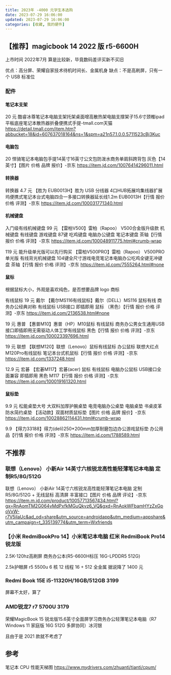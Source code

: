 ```yaml
---
title: 2023年 -4000 元学生本选购
date: 2023-07-29 16:06:00
updated: 2023-07-29 16:06:00
categories: [收藏, 我的硬件]
---
```


## 【推荐】magicbook 14 2022 版 r5-6600H

上市时间 2022年7月 算是比较新，毕竟数码差评买新不买旧

优点：高分屏、荣耀自家技术待机时间长、金属机身
缺点：不是高刷屏，只有一个 USB 标准位

### 配件

#### 笔记本支架

20 元
酷睿冰尊笔记本电脑支架托架桌面增高散热架电脑支撑架子15.6寸颈椎ipad平板底座笔记本散热器折叠便携式手提-tmall.com天猫
https://detail.tmall.com/item.htm?abbucket=18&id=607637018164&ns=1&spm=a21n57.1.0.0.5711523cBj3Kuc

#### 电脑包

20
悍骑笔记本电脑包手提14英寸16英寸公文包防泼水商务单肩斜跨背包 灰色【14英寸】【图片 价格 品牌 报价】-京东
<https://item.jd.com/10076414296011.html>

#### 转换器

转换器 4.7 元
【胜为 EUB0013H】胜为 USB 分线器 4口HUB拓展坞集线器扩展坞便携式笔记本台式电脑四合一多接口转换器延长线1.2m EUB0013H【行情 报价 价格 评测】-京东
https://item.jd.com/100031771340.html

#### 机械键盘

入门级有线机械键盘 99 元
【雷柏V500】雷柏（Rapoo） V500合金版升级款 机械键盘 有线键盘 游戏键盘 87键 吃鸡键盘 电脑办公键盘 笔记本键盘 茶轴【行情 报价 价格 评测】-京东
https://item.jd.com/100048911775.html#crumb-wrap

119 元
能升级单光版可以先行购买
【雷柏V500PRO】雷柏（Rapoo） V500PRO单光版 有线背光机械键盘 104键全尺寸游戏电竞笔记本电脑办公吃鸡全键无冲键盘 茶轴【行情 报价 价格 评测】-京东
<https://item.jd.com/7555264.html#none>

#### 鼠标

根据鼠标大小，外观是喜欢纯色，是否想要品牌 logo 商标

有线鼠标
19 元 戴尔
【戴尔MS116有线鼠标】戴尔（DELL）MS116 鼠标有线 商务办公经典对称 有线鼠标 USB接口 即插即用 鼠标 （黑色）【行情 报价 价格 评测】-京东
https://item.jd.com/2136538.html#none

19 元 惠普
【惠普M10】惠普（HP）M10鼠标 有线鼠标 商务办公男女生通用USB接口即插即用无需驱动人体工学有线鼠标 黑色【行情 报价 价格 评测】-京东
https://item.jd.com/100023397696.html

19 元 联想
【联想M120】联想（Lenovo）鼠标有线鼠标 办公鼠标 联想大红点M120Pro有线鼠标 笔记本台式机鼠标【行情 报价 价格 评测】-京东
https://item.jd.com/1337248.html

12.9 元 宏碁
【宏碁M117】宏碁(acer) 鼠标 有线鼠标 电脑办公鼠标 USB接口全面兼容 即插即用 黑色 M117【行情 报价 价格 评测】-京东
https://item.jd.com/100019161320.html

#### 鼠标垫

9.9 元
松能桌垫大号 大双料加厚护腕桌垫 电竞电脑办公桌垫 电脑桌垫 书桌皮革防水简约桌垫 【活动款】双面材质鼠标垫【图片 价格 品牌 报价】-京东
https://item.jd.com/10028862114431.html#crumb-wrap

9.9
【得力33188】得力(deli)250*200mm加厚耐磨包边办公游戏鼠标垫 办公用品【行情 报价 价格 评测】-京东
<https://item.jd.com/1788589.html>

## 不推荐

### 联想（Lenovo） 小新Air 14英寸六核锐龙高性能轻薄笔记本电脑 定制R5/8G/512G

联想（Lenovo） 小新Air 14英寸六核锐龙高性能轻薄笔记本电脑 定制R5/8G/512G + 无线鼠标 高清屏 丰富接口【图片 价格 品牌 评论】-京东
https://item.m.jd.com/product/10057713567434.html?gx=RnAomTM2G064vMdPxfkMGuQkvz6_VQ&gxd=RnAokWFbamHYzZxGpoVxW-r7V5ilaUc&ad_od=share&utm_source=androidapp&utm_medium=appshare&utm_campaign=t_335139774&utm_term=Wxfriends

### 【小米 RedmiBookPro 14】小米笔记本电脑 红米 RedmiBook Pro14 锐龙版

2.5K-120hz高刷屏 商务办公本(R5-6600H标压 16G-LPDDR5 512G)

2.5k护眼屏 r5 5500u 6 核 12 线程 16 + 512 全金属 据说降了 1400 元

### Redmi Book 15E i5-11320H/16GB/512GB 3199

屏幕不太好，算了

### AMD锐龙7 r7 5700U 3179

荣耀MagicBook 15 锐龙版15.6英寸全面屏学习商务办公轻薄笔记本电脑（R7 Windows 11 家庭版 16G 512G 多屏协同）冰河银

且由于是 2021 款就不考虑了

## 参考

笔记本 CPU 性能天梯图
<https://www.mydrivers.com/zhuanti/tianti/cpum/>
